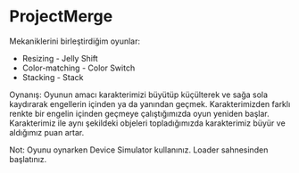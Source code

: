 # ProjectMerge

Mekaniklerini birleştirdiğim oyunlar:
- Resizing - Jelly Shift
- Color-matching - Color Switch
- Stacking - Stack

Oynanış:
Oyunun amacı karakterimizi büyütüp küçülterek ve sağa sola kaydırarak engellerin içinden ya da yanından geçmek.
Karakterimizden farklı renkte bir engelin içinden geçmeye çalıştığımızda oyun yeniden başlar.
Karakterimiz ile aynı şekildeki objeleri topladığımızda karakterimiz büyür ve aldığımız puan artar.

Not: Oyunu oynarken Device Simulator kullanınız.
     Loader sahnesinden başlatınız.
